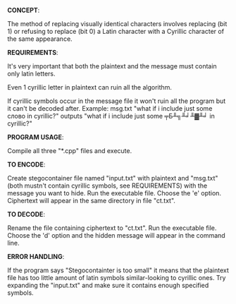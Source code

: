 **CONCEPT**:

The method of replacing visually identical characters involves replacing (bit 1) or refusing to replace (bit 0) a Latin character with a Cyrillic character of the same appearance. 

**REQUIREMENTS**:

It's very important that both the plaintext and the message must contain only latin letters. 

Even 1 cyrillic letter in plaintext can ruin all the algorithm. 

If cyrillic symbols occur in the message file it won't ruin all the program but it can't be decoded after. Example: msg.txt "what if i include just some слово in cyrillic?" outputs "what if i include just some ╤Б╨╗╨╛╨▓╨╛ in cyrillic?"


**PROGRAM USAGE**:

Compile all three "*.cpp" files and execute.

**TO ENCODE**:

Create stegocontainer file named "input.txt" with plaintext and "msg.txt"(both mustn't contain cyrillic symbols, see REQUIREMENTS) with the message you want to hide. Run the executable file. Choose the 'e' option. Ciphertext will appear in the same directory in file "ct.txt". 
 
**TO DECODE**:

Rename the file containing ciphertext to "ct.txt". Run the executable file. Choose the 'd' option and the hidden message will appear in the command line. 

**ERROR HANDLING**:

If the program says "Stegocontainter is too small" it means that the plaintext file has too little amount of latin symbols similar-looking to cyrillic ones. Try expanding the "input.txt" and make sure it contains enough specified symbols.
